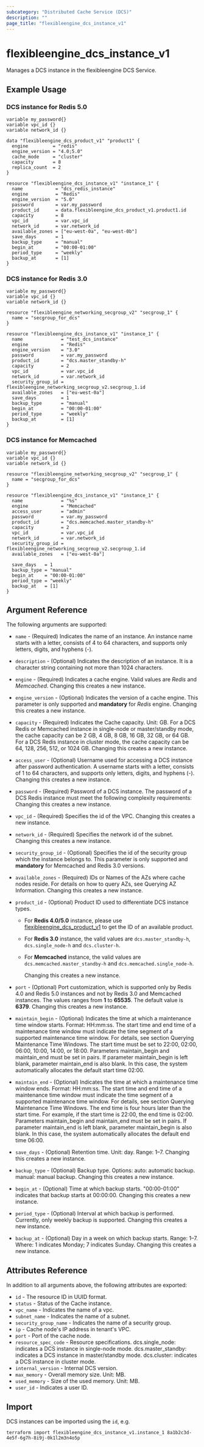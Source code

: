 ```yaml
---
subcategory: "Distributed Cache Service (DCS)"
description: ""
page_title: "flexibleengine_dcs_instance_v1"
---
```


# flexibleengine_dcs_instance_v1

Manages a DCS instance in the flexibleengine DCS Service.

## Example Usage

### DCS instance for Redis 5.0

```hcl
variable my_password{}
variable vpc_id {}
variable network_id {}

data "flexibleengine_dcs_product_v1" "product1" {
  engine         = "redis"
  engine_version = "4.0;5.0"
  cache_mode     = "cluster"
  capacity       = 8
  replica_count  = 2
}

resource "flexibleengine_dcs_instance_v1" "instance_1" {
  name            = "dcs_redis_instance"
  engine          = "Redis"
  engine_version  = "5.0"
  password        = var.my_password
  product_id      = data.flexibleengine_dcs_product_v1.product1.id
  capacity        = 8
  vpc_id          = var.vpc_id
  network_id      = var.network_id
  available_zones = ["eu-west-0a", "eu-west-0b"]
  save_days       = 1
  backup_type     = "manual"
  begin_at        = "00:00-01:00"
  period_type     = "weekly"
  backup_at       = [1]
}
```

### DCS instance for Redis 3.0

```hcl
variable my_password{}
variable vpc_id {}
variable network_id {}

resource "flexibleengine_networking_secgroup_v2" "secgroup_1" {
  name = "secgroup_for_dcs"
}

resource "flexibleengine_dcs_instance_v1" "instance_1" {
  name              = "test_dcs_instance"
  engine            = "Redis"
  engine_version    = "3.0"
  password          = var.my_password
  product_id        = "dcs.master_standby-h"
  capacity          = 2
  vpc_id            = var.vpc_id
  network_id        = var.network_id
  security_group_id = flexibleengine_networking_secgroup_v2.secgroup_1.id
  available_zones   = ["eu-west-0a"]
  save_days         = 1
  backup_type       = "manual"
  begin_at          = "00:00-01:00"
  period_type       = "weekly"
  backup_at         = [1]
}
```

### DCS instance for Memcached

```hcl
variable my_password{}
variable vpc_id {}
variable network_id {}

resource "flexibleengine_networking_secgroup_v2" "secgroup_1" {
  name = "secgroup_for_dcs"
}

resource "flexibleengine_dcs_instance_v1" "instance_1" {
  name              = "%s"
  engine            = "Memcached"
  access_user       = "admin"
  password          = var.my_password
  product_id        = "dcs.memcached.master_standby-h"
  capacity          = 2
  vpc_id            = var.vpc_id
  network_id        = var.network_id
  security_group_id = flexibleengine_networking_secgroup_v2.secgroup_1.id
  available_zones   = ["eu-west-0a"]

  save_days   = 1
  backup_type = "manual"
  begin_at    = "00:00-01:00"
  period_type = "weekly"
  backup_at   = [1]
}
```

## Argument Reference

The following arguments are supported:

* `name` - (Required) Indicates the name of an instance. An instance name starts with a letter,
    consists of 4 to 64 characters, and supports only letters, digits, and hyphens (-).

* `description` - (Optional) Indicates the description of an instance. It is a character
    string containing not more than 1024 characters.

* `engine` - (Required) Indicates a cache engine. Valid values are *Redis* and *Memcached*.
    Changing this creates a new instance.

* `engine_version` - (Optional) Indicates the version of a cache engine.
    This parameter is only supported and **mandatory** for *Redis* engine.
    Changing this creates a new instance.

* `capacity` - (Required) Indicates the Cache capacity. Unit: GB.
    For a DCS Redis or Memcached instance in single-node or master/standby mode, the cache
    capacity can be 2 GB, 4 GB, 8 GB, 16 GB, 32 GB, or 64 GB.
    For a DCS Redis instance in cluster mode, the cache capacity can be 64, 128, 256, 512,
    or 1024 GB. Changing this creates a new instance.

* `access_user` - (Optional) Username used for accessing a DCS instance after password
    authentication. A username starts with a letter, consists of 1 to 64 characters,
    and supports only letters, digits, and hyphens (-).
    Changing this creates a new instance.

* `password` - (Required) Password of a DCS instance.
    The password of a DCS Redis instance must meet the following complexity requirements:
    Changing this creates a new instance.

* `vpc_id` - (Required) Specifies the id of the VPC. Changing this creates a new instance.

* `network_id` - (Required) Specifies the network id of the subnet. Changing this creates a new instance.

* `security_group_id` - (Optional) Specifies the id of the security group which the instance belongs to.
    This parameter is only supported and **mandatory** for Memcached and Redis 3.0 versions.

* `available_zones` - (Required) IDs or Names of the AZs where cache nodes reside. For details
    on how to query AZs, see Querying AZ Information.
    Changing this creates a new instance.

* `product_id` - (Optional) Product ID used to differentiate DCS instance types.

  + For **Redis 4.0/5.0** instance, please use [flexibleengine_dcs_product_v1](https://registry.terraform.io/providers/FlexibleEngineCloud/flexibleengine/latest/docs/data-sources/dcs_product_v1)
    to get the ID of an available product.

  + For **Redis 3.0** instance, the valid values are `dcs.master_standby-h`, `dcs.single_node-h` and `dcs.cluster-h`.

  + For **Memcached** instance, the valid values are `dcs.memcached.master_standby-h` and `dcs.memcached.single_node-h`.

    Changing this creates a new instance.

* `port` - (Optional) Port customization, which is supported only by Redis 4.0 and Redis 5.0 instances and not by
  Redis 3.0 and Memcached instances. The values ranges from **1** to **65535**. The default value is **6379**.
  Changing this creates a new instance.

* `maintain_begin` - (Optional) Indicates the time at which a maintenance time window starts.
    Format: HH:mm:ss.
    The start time and end time of a maintenance time window must indicate the time segment of
    a supported maintenance time window. For details, see section Querying Maintenance Time Windows.
    The start time must be set to 22:00, 02:00, 06:00, 10:00, 14:00, or 18:00.
    Parameters maintain_begin and maintain_end must be set in pairs. If parameter maintain_begin
    is left blank, parameter maintain_end is also blank. In this case, the system automatically
    allocates the default start time 02:00.

* `maintain_end` - (Optional) Indicates the time at which a maintenance time window ends.
    Format: HH:mm:ss.
    The start time and end time of a maintenance time window must indicate the time segment of
    a supported maintenance time window. For details, see section Querying Maintenance Time Windows.
    The end time is four hours later than the start time. For example, if the start time is 22:00,
    the end time is 02:00.
    Parameters maintain_begin and maintain_end must be set in pairs. If parameter maintain_end is left
    blank, parameter maintain_begin is also blank. In this case, the system automatically allocates
    the default end time 06:00.

* `save_days` - (Optional) Retention time. Unit: day. Range: 1–7.
    Changing this creates a new instance.

* `backup_type` - (Optional) Backup type. Options:
    auto: automatic backup.
    manual: manual backup.
    Changing this creates a new instance.

* `begin_at` - (Optional) Time at which backup starts. "00:00-01:00" indicates that backup
    starts at 00:00:00. Changing this creates a new instance.

* `period_type` - (Optional) Interval at which backup is performed. Currently, only weekly
    backup is supported. Changing this creates a new instance.

* `backup_at` - (Optional) Day in a week on which backup starts. Range: 1–7. Where: 1
    indicates Monday; 7 indicates Sunday. Changing this creates a new instance.

## Attributes Reference

In addition to all arguments above, the following attributes are exported:

* `id` - The resource ID in UUID format.
* `status` - Status of the Cache instance.
* `vpc_name` - Indicates the name of a vpc.
* `subnet_name` - Indicates the name of a subnet.
* `security_group_name` - Indicates the name of a security group.
* `ip` - Cache node's IP address in tenant's VPC.
* `port` - Port of the cache node.
* `resource_spec_code` - Resource specifications.
    dcs.single_node: indicates a DCS instance in single-node mode.
    dcs.master_standby: indicates a DCS instance in master/standby mode.
    dcs.cluster: indicates a DCS instance in cluster mode.
* `internal_version` - Internal DCS version.
* `max_memory` - Overall memory size. Unit: MB.
* `used_memory` - Size of the used memory. Unit: MB.
* `user_id` - Indicates a user ID.

## Import

DCS instances can be imported using the `id`, e.g.

```shell
terraform import flexibleengine_dcs_instance_v1.instance_1 8a1b2c3d-4e5f-6g7h-8i9j-0k1l2m3n4o5p
```

